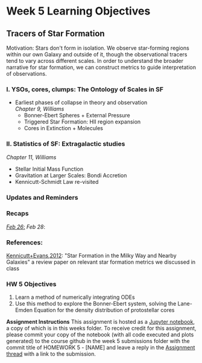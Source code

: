 # Week 5 Learning Objectives
## Tracers of Star Formation
Motivation: Stars don't form in isolation. We observe star-forming regions within our own Galaxy and outside of it, though the observational tracers tend to vary across different scales. In order to understand the broader narrative for star formation, we can construct metrics to guide interpretation of observations. 

### I. YSOs, cores, clumps: The Ontology of Scales in SF
+ Earliest phases of collapse in theory and observation  
*Chapter 9, Williams*  
  + Bonner-Ebert Spheres + External Pressure  
  + Triggered Star Formation: HII region expansion   
  + Cores in Extinction + Molecules
### II. Statistics of SF: Extragalactic studies
*Chapter 11, Williams*   
  + Stellar Initial Mass Function  
  + Gravitation at Larger Scales: Bondi Accretion  
  + Kennicutt-Schmidt Law re-visited  

### Updates and Reminders

### Recaps
[*Feb 26*:](https://github.com/akuznetsova/spf-2024/blob/main/w5/February%2026-recap.md)
*Feb 28*:  

### References:
[Kennicutt+Evans,2012](http://www2.physics.umanitoba.ca/u/english/teachwebpages/2017winter4320/papers/KennicuttEvansMainSeq_annurev-astro-081811-125610.pdf): "Star Formation in the Milky Way and Nearby Galaxies" a review paper on relevant star formation metrics we discussed in class

### HW 5 Objectives
1. Learn a method of numerically integrating ODEs
2. Use this method to explore the Bonner-Ebert system, solving the Lane-Emden Equation for the density distribution of protostellar cores

**Assignment Instructions**
This assignment is hosted as a [Jupyter notebook](./HW5-[NAME].ipynb), a copy of which is in this weeks folder.
To receive credit for this assignment, please commit your copy of the notebook (with all code executed and plots generated) to the course github in the week 5 submissions folder with the commit title of HOMEWORK 5 - [NAME] and leave a reply in the [Assignment thread](https://github.com/akuznetsova/spf-2024/issues/13) with a link to the submission.
